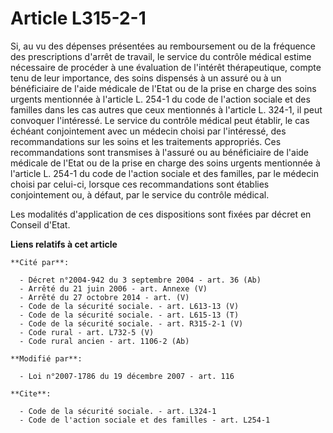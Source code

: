 # Article L315-2-1

Si, au vu des dépenses présentées au remboursement ou de la fréquence des prescriptions d'arrêt de travail, le service du
contrôle médical estime nécessaire de procéder à une évaluation de l'intérêt thérapeutique, compte tenu de leur importance,
des soins dispensés à un assuré ou à un bénéficiaire de l'aide médicale de l'Etat ou de la prise en charge des soins urgents
mentionnée à l'article L. 254-1 du code de l'action sociale et des familles dans les cas autres que ceux mentionnés à
l'article L. 324-1, il peut convoquer l'intéressé. Le service du contrôle médical peut établir, le cas échéant conjointement
avec un médecin choisi par l'intéressé, des recommandations sur les soins et les traitements appropriés. Ces recommandations
sont transmises à l'assuré ou au bénéficiaire de l'aide médicale de l'Etat ou de la prise en charge des soins urgents
mentionnée à l'article L. 254-1 du code de l'action sociale et des familles, par le médecin choisi par celui-ci, lorsque ces
recommandations sont établies conjointement ou, à défaut, par le service du contrôle médical. 

Les modalités d'application de ces dispositions sont fixées par décret en Conseil d'Etat.

**Liens relatifs à cet article**

	**Cité par**:

	  - Décret n°2004-942 du 3 septembre 2004 - art. 36 (Ab)
	  - Arrêté du 21 juin 2006 - art. Annexe (V)
	  - Arrêté du 27 octobre 2014 - art. (V)
	  - Code de la sécurité sociale. - art. L613-13 (V)
	  - Code de la sécurité sociale. - art. L615-13 (T)
	  - Code de la sécurité sociale. - art. R315-2-1 (V)
	  - Code rural - art. L732-5 (V)
	  - Code rural ancien - art. 1106-2 (Ab)

	**Modifié par**:

	  - Loi n°2007-1786 du 19 décembre 2007 - art. 116

	**Cite**:

	  - Code de la sécurité sociale. - art. L324-1
	  - Code de l'action sociale et des familles - art. L254-1
